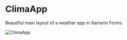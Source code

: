 # ClimaApp
Beautiful main layout of a weather app in Xamarin Forms



![ClimaApp](https://user-images.githubusercontent.com/34452566/92521987-1a0f2f00-f1ec-11ea-9ceb-89f93cbfdaa8.png)
